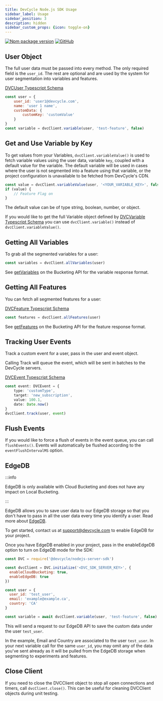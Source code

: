 ```yaml
---
title: DevCycle Node.js SDK Usage
sidebar_label: Usage
sidebar_position: 3
description: hidden
sidebar_custom_props: {icon: toggle-on}
---
```


[![Npm package version](https://badgen.net/npm/v/@devcycle/nodejs-server-sdk)](https://www.npmjs.com/package/@devcycle/nodejs-server-sdk)
[![GitHub](https://img.shields.io/github/stars/devcyclehq/js-sdks.svg?style=social&label=Star&maxAge=2592000)](https://github.com/devcyclehq/js-sdks)

## User Object

The full user data must be passed into every method. The only required field is the `user_id`. 
The rest are optional and are used by the system for user segmentation into variables and features.

[DVCUser Typescript Schema](https://github.com/DevCycleHQ/js-sdks/blob/main/sdk/nodejs/src/models/user.ts#L16)

```javascript
const user = {
    user_id: 'user1@devcycle.com',
    name: 'user 1 name',
    customData: {
        customKey: 'customValue'
    }
}
const variable = dvcClient.variable(user, 'test-feature', false)
```

## Get and Use Variable by Key

To get values from your Variables, `dvcClient.variableValue()` is used to fetch variable values using the user data, 
variable `key`, coupled with a default value for the variable. The default variable will be used in cases where
the user is not segmented into a feature using that variable, or the project configuration is unavailable 
to be fetched from DevCycle's CDN. 

```javascript
const value = dvcClient.variableValue(user, '<YOUR_VARIABLE_KEY>', false)
if (value) {
    // Feature Flag on
}
```

The default value can be of type string, boolean, number, or object.

If you would like to get the full Variable object defined by [DVCVariable Typescript Schema](https://github.com/DevCycleHQ/js-sdks/blob/main/sdk/nodejs/src/types.ts#L95)
you can use `dvcClient.variable()` instead of `dvcClient.variableValue()`.

## Getting All Variables

To grab all the segmented variables for a user:

```javascript
const variables = dvcClient.allVariables(user)
```
See [getVariables](/bucketing-api/#operation/getVariables) on the Bucketing API for the variable response format.

## Getting All Features

You can fetch all segmented features for a user:

[DVCFeature Typescript Schema](https://github.com/DevCycleHQ/js-sdks/blob/main/sdk/nodejs/src/types.ts#L204)

```javascript
const features = dvcClient.allFeatures(user)
```
See [getFeatures](/bucketing-api/#operation/getFeatures) on the Bucketing API for the feature response format.

## Tracking User Events

Track a custom event for a user, pass in the user and event object.

Calling Track will queue the event, which will be sent in batches to the DevCycle servers.

[DVCEvent Typescript Schema](https://github.com/DevCycleHQ/js-sdks/blob/main/sdk/nodejs/src/types.ts#L177)

```typescript
const event: DVCEvent = {
    type: 'customType',
    target: 'new_subscription',
    value: 100.1,
    date: Date.now()
}
dvcClient.track(user, event)
```

## Flush Events

If you would like to force a flush of events in the event queue, you can call `flushEvents()`. 
Events will automatically be flushed according to the `eventFlushIntervalMS` option.

## EdgeDB
:::info

EdgeDB is only available with Cloud Bucketing and does not have any impact on Local Bucketing.

:::

EdgeDB allows you to save user data to our EdgeDB storage so that you don't have to pass in all the user data every time you identify a user. Read more about [EdgeDB](/home/feature-management/edgedb/what-is-edgedb).

To get started, contact us at support@devcycle.com to enable EdgeDB for your project.

Once you have EdgeDB enabled in your project, pass in the enableEdgeDB option to turn on EdgeDB mode for the SDK:

```javascript
const DVC = require('@devcycle/nodejs-server-sdk')

const dvcClient = DVC.initialize('<DVC_SDK_SERVER_KEY>', {
  enableCloudBucketing: true,
  enableEdgeDB: true
})

const user = {
  user_id: 'test_user',
  email: 'example@example.ca',
  country: 'CA'
}

const variable = await dvcClient.variable(user, 'test-feature', false)
```

This will send a request to our EdgeDB API to save the custom data under the user `test_user`.

In the example, Email and Country are associated to the user `test_user`. In your next variable call for the same `user_id`, you may omit any of the data you've sent already as it will be pulled from the EdgeDB storage when segmenting to experiments and features.

## Close Client

If you need to close the DVCClient object to stop all open connections and timers, call `dvcClient.close()`. 
This can be useful for cleaning DVCClient objects during unit testing.
